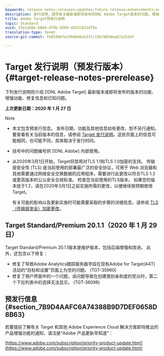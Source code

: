 ```yaml
---
keywords: release notes;releases;updates;future release;enhancements;new features;fixes
description: 发行说明，提供有关最新或即将发布的DNL Adobe Target版本的功能、增强和修复的信息。
title: Adobe Target预发行说明
topic: Standard
uuid: 35ecabbe-b8b4-479b-9266-4823c831d79a
translation-type: tm+mt
source-git-commit: fb85d967ec9948d6a5337c15678858eab7a1534f

---
```



# Target 发行说明（预发行版本）{#target-release-notes-prerelease}

下列发行说明将介绍 [!DNL Adobe Target] 最新版本或即将发布的版本的功能、增强功能、修复信息和已知问题。



**上次更新日期：2020 年 1 月 27 日**

>[!NOTE]
>
>* 本文包含预发行信息。 发布日期、功能及其他信息如有更改，恕不另行通知。要查看有关当前版本的信息，请参阅 [Target 发行说明](release-notes.md)。这些页面上的信息可能相同，也可能不同，具体取决于发行时间。
   >
   >
* 括号中的问题编号供 [!DNL Adobe] 内部使用。
   >
   >
* 从2020年3月1日开始，Target将禁用对TLS 1.1和TLS 1.0加密的支持。 传输层安全性 (TLS) 是当前使用的部署最广泛的安全协议，可用于 Web 浏览器和其他需要通过网络安全交换数据的应用程序。需要进行此更改以符合TLS 1.2或更高版本的公认安全合规标准。 检查您当前使用的TLS版本。 如果您的版本低于1.2，请在2020年3月1日之前实施所需的更改，以便继续按预期使用Target。
   >
   >   
   有关可能的影响以及更新实施时可能需要采取的步骤的详细信息，请参阅 [TLS（传输层安全）加密更改](/help/c-implementing-target/c-considerations-before-you-implement-target/tls-transport-layer-security-encryption.md)。


## Target Standard/Premium 20.1.1（2020 年 1 月 29 日） 

Target Standard/Premium 20.1.1版本是维护版本，包括后端增强和改进。 此外，还包含以下修复：

* 修复了导致Adobe Analytics跟踪服务器字段在现有Adobe for Target(A4T)活动的“目标和设置”页面上为空的问题。 (TGT-35960)
* 修复了用户界面中的一个问题，该问题导致在创建类别亲和度的受众时，第二个下拉列表中的选择无法显示。 (TGT-36098)

## 预发行信息 {#section_7B9D4AAFC6A74388B9D7DEF0658D8B63}

若要提前了解有关 Target 和其他 Adobe Experience Cloud 解决方案即将推出的产品增强功能的通知，请注册“Adobe 产品更新早知道”：

[https://www.adobe.com/subscription/priority-product-update.html](https://www.adobe.com/subscription/priority-product-update.html)
